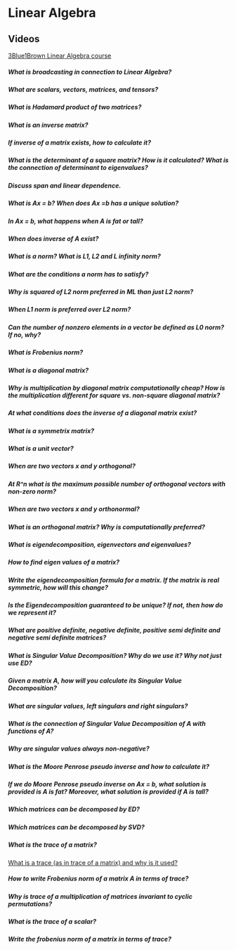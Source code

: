 # Linear Algebra

## Videos
[3Blue1Brown Linear Algebra course](https://www.youtube.com/playlist?list=PLZHQObOWTQDPD3MizzM2xVFitgF8hE_ab)

##### What is broadcasting in connection to Linear Algebra?	
##### What are scalars, vectors, matrices, and tensors?	
##### What is Hadamard product of two matrices?	
##### What is an inverse matrix?	
##### If inverse of a matrix exists, how to calculate it?	
##### What is the determinant of a square matrix? How is it calculated? What is the connection of determinant to eigenvalues?	
##### Discuss span and linear dependence.	
##### What is Ax = b? When does Ax =b has a unique solution?	
##### In Ax = b, what happens when A is fat or tall?	
##### When does inverse of A exist?	
##### What is a norm? What is L1, L2 and L infinity norm?	
##### What are the conditions a norm has to satisfy?	
##### Why is squared of L2 norm preferred in ML than just L2 norm?	
##### When L1 norm is preferred over L2 norm?	
##### Can the number of nonzero elements in a vector be defined as L0 norm? If no, why?	
##### What is Frobenius norm?	
##### What is a diagonal matrix?	
##### Why is multiplication by diagonal matrix computationally cheap? How is the multiplication different for square vs. non-square diagonal matrix?	
##### At what conditions does the inverse of a diagonal matrix exist?	
##### What is a symmetrix matrix?	
##### What is a unit vector?	
##### When are two vectors x and y orthogonal?	
##### At R^n what is the maximum possible number of orthogonal vectors with non-zero norm?	
##### When are two vectors x and y orthonormal?	
##### What is an orthogonal matrix? Why is computationally preferred?	
##### What is eigendecomposition, eigenvectors and eigenvalues?	
##### How to find eigen values of a matrix?	
##### Write the eigendecomposition formula for a matrix. If the matrix is real symmetric, how will this change?	
##### Is the Eigendecomposition guaranteed to be unique? If not, then how do we represent it?	
##### What are positive definite, negative definite, positive semi definite and negative semi definite matrices?	
##### What is Singular Value Decomposition? Why do we use it? Why not just use ED?	
##### Given a matrix A, how will you calculate its Singular Value Decomposition?	
##### What are singular values, left singulars and right singulars?	
##### What is the connection of Singular Value Decomposition of A with functions of A?	
##### Why are singular values always non-negative?	
##### What is the Moore Penrose pseudo inverse and how to calculate it?	
##### If we do Moore Penrose pseudo inverse on Ax = b, what solution is provided is A is fat? Moreover, what solution is provided if A is tall?	
##### Which matrices can be decomposed by ED?	
##### Which matrices can be decomposed by SVD?	
##### What is the trace of a matrix?	
[What is a trace (as in trace of a matrix) and why is it used?](https://www.quora.com/What-is-a-trace-as-in-trace-of-a-matrix-and-why-is-it-used)
##### How to write Frobenius norm of a matrix A in terms of trace?	
##### Why is trace of a multiplication of matrices invariant to cyclic permutations?	
##### What is the trace of a scalar?	
##### Write the frobenius norm of a matrix in terms of trace?	
